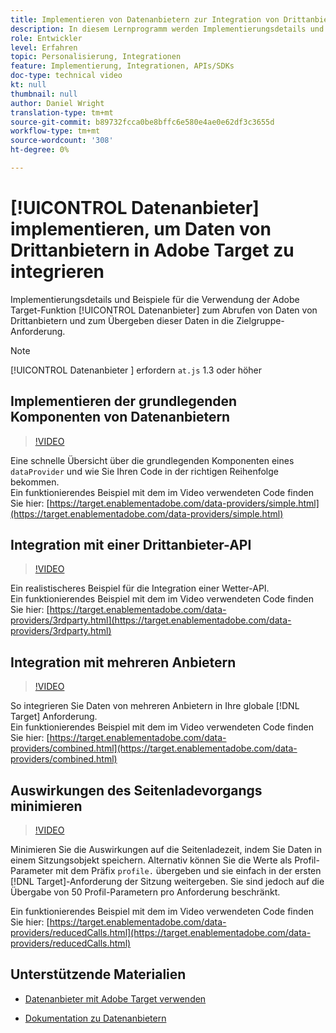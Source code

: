 ```yaml
---
title: Implementieren von Datenanbietern zur Integration von Drittanbieterdaten
description: In diesem Lernprogramm werden Implementierungsdetails und Beispiele für die Verwendung der Adobe Target Data Providers-Funktion zum Abrufen von Daten von Drittanbietern und zum Übermitteln dieser Daten in die Zielgruppe-Anforderung erläutert.
role: Entwickler
level: Erfahren
topic: Personalisierung, Integrationen
feature: Implementierung, Integrationen, APIs/SDKs
doc-type: technical video
kt: null
thumbnail: null
author: Daniel Wright
translation-type: tm+mt
source-git-commit: b89732fcca0be8bffc6e580e4ae0e62df3c3655d
workflow-type: tm+mt
source-wordcount: '308'
ht-degree: 0%

---
```



# [!UICONTROL Datenanbieter] implementieren, um Daten von Drittanbietern in Adobe Target zu integrieren

Implementierungsdetails und Beispiele für die Verwendung der Adobe Target-Funktion [!UICONTROL Datenanbieter] zum Abrufen von Daten von Drittanbietern und zum Übergeben dieser Daten in die Zielgruppe-Anforderung.

>[!NOTE]
>
>[!UICONTROL Datenanbieter ] erfordern  `at.js` 1.3 oder höher

## Implementieren der grundlegenden Komponenten von Datenanbietern

>[!VIDEO](https://video.tv.adobe.com/v/22348/?quality=12)

Eine schnelle Übersicht über die grundlegenden Komponenten eines `dataProvider` und wie Sie Ihren Code in der richtigen Reihenfolge bekommen.\
Ein funktionierendes Beispiel mit dem im Video verwendeten Code finden Sie hier:
[https://target.enablementadobe.com/data-providers/simple.html](https://target.enablementadobe.com/data-providers/simple.html)

## Integration mit einer Drittanbieter-API

>[!VIDEO](https://video.tv.adobe.com/v/22345/)

Ein realistischeres Beispiel für die Integration einer Wetter-API.\
Ein funktionierendes Beispiel mit dem im Video verwendeten Code finden Sie hier:
[https://target.enablementadobe.com/data-providers/3rdparty.html](https://target.enablementadobe.com/data-providers/3rdparty.html)

## Integration mit mehreren Anbietern

>[!VIDEO](https://video.tv.adobe.com/v/22346/)

So integrieren Sie Daten von mehreren Anbietern in Ihre globale [!DNL Target] Anforderung.\
Ein funktionierendes Beispiel mit dem im Video verwendeten Code finden Sie hier:
[https://target.enablementadobe.com/data-providers/combined.html](https://target.enablementadobe.com/data-providers/combined.html)

## Auswirkungen des Seitenladevorgangs minimieren

>[!VIDEO](https://video.tv.adobe.com/v/22347/)

Minimieren Sie die Auswirkungen auf die Seitenladezeit, indem Sie Daten in einem Sitzungsobjekt speichern. Alternativ können Sie die Werte als Profil-Parameter mit dem Präfix `profile.` übergeben und sie einfach in der ersten [!DNL Target]-Anforderung der Sitzung weitergeben. Sie sind jedoch auf die Übergabe von 50 Profil-Parametern pro Anforderung beschränkt.

Ein funktionierendes Beispiel mit dem im Video verwendeten Code finden Sie hier: [https://target.enablementadobe.com/data-providers/reducedCalls.html](https://target.enablementadobe.com/data-providers/reducedCalls.html)

## Unterstützende Materialien

* [Datenanbieter mit Adobe Target verwenden](use-data-providers-to-integrate-third-party-data.md)

* [Dokumentation zu Datenanbietern](https://docs.adobe.com/content/help/en/target/using/implement-target/client-side/functions-overview/targetgobalsettings.html#data-providers)